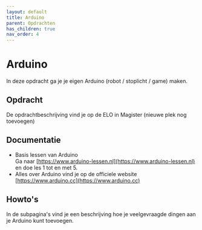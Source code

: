 ```yaml
---
layout: default
title: Arduino
parent: Opdrachten
has_children: true
nav_order: 4
---
```


# Arduino
In deze opdracht ga je je eigen Arduino (robot / stoplicht / game) maken.

## Opdracht
De opdrachtbeschrijving vind je op de ELO in Magister (nieuwe plek nog toevoegen)

## Documentatie
- Basis lessen van Arduino\
  Ga naar [https://www.arduino-lessen.nl](https://www.arduino-lessen.nl) en doe les 1 tot en met 5.
- Alles over Arduino vind je op de officiele website\
  [https://www.arduino.cc](https://www.arduino.cc)
  
## Howto's
In de subpagina's vind je een beschrijving hoe je veelgevraagde dingen aan je Arduino kunt toevoegen.
